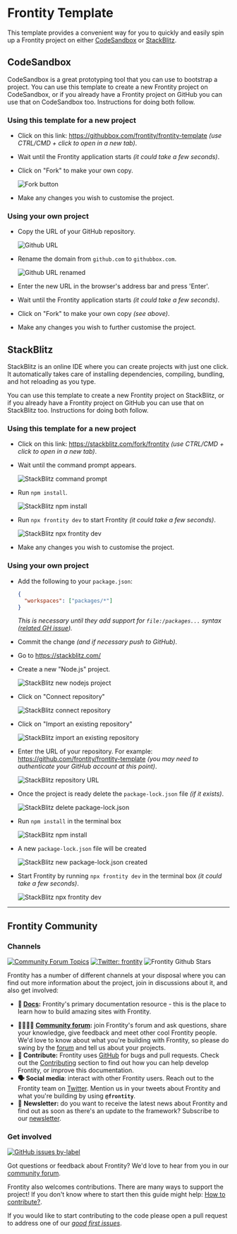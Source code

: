 # Frontity Template

This template provides a convenient way for you to quickly and easily spin up a Frontity project on either [CodeSandbox](https://codesandbox.io) or [StackBlitz](https://stackblitz.com/).

## CodeSandbox

CodeSandbox is a great prototyping tool that you can use to bootstrap a project. You can use this template to create a new Frontity project on CodeSandbox, or if you already have a Frontity project on GitHub you can use that on CodeSandbox too. Instructions for doing both follow.

### Using this template for a new project

- Click on this link: https://githubbox.com/frontity/frontity-template _(use CTRL/CMD + click to open in a new tab)_.
- Wait until the Frontity application starts _(it could take a few seconds)_.
- Click on "Fork" to make your own copy.

  ![Fork button](./readme-images/fork-button.png)

- Make any changes you wish to customise the project.

### Using your own project

- Copy the URL of your GitHub repository.

  ![Github URL](./readme-images/github-url.png)

- Rename the domain from `github.com` to `githubbox.com`.

  ![Github URL renamed](./readme-images/githubbox-url.png)

- Enter the new URL in the browser's address bar and press 'Enter'.
- Wait until the Frontity application starts _(it could take a few seconds)_.
- Click on "Fork" to make your own copy _(see above)_.
- Make any changes you wish to further customise the project.

## StackBlitz

StackBlitz is an online IDE where you can create projects with just one click. It automatically takes care of installing dependencies, compiling, bundling, and hot reloading as you type.

You can use this template to create a new Frontity project on StackBlitz, or if you already have a Frontity project on GitHub you can use that on StackBlitz too. Instructions for doing both follow.

### Using this template for a new project

- Click on this link: https://stackblitz.com/fork/frontity _(use CTRL/CMD + click to open in a new tab)_.
- Wait until the command prompt appears.

  ![StackBlitz command prompt](./readme-images/sb-command-prompt.png)

- Run `npm install`.

  ![StackBlitz npm install](./readme-images/sb-npm-install.png)

- Run `npx frontity dev` to start Frontity _(it could take a few seconds)_.

  ![StackBlitz npx frontity dev](./readme-images/sb-npx-frontity-dev.png)

- Make any changes you wish to customise the project.

### Using your own project

- Add the following to your `package.json`:

  ```json
  {
    "workspaces": ["packages/*"]
  }
  ```
  _This is necessary until they add support for `file:/packages...` syntax ([related GH issue](https://github.com/stackblitz/webcontainer-core/issues/107))._

- Commit the change _(and if necessary push to GitHub)_.
- Go to https://stackblitz.com/
- Create a new "Node.js" project.

  ![StackBlitz new nodejs project](./readme-images/sb-new-node-project.png)

- Click on "Connect repository"

  ![StackBlitz connect repository](./readme-images/sb-connect-repo.png)

- Click on "Import an existing repository"

  ![StackBlitz import an existing repository](./readme-images/sb-import-repo.png)

- Enter the URL of your repository. For example: https://github.com/frontity/frontity-template _(you may need to authenticate your GitHub account at this point)_.

  ![StackBlitz repository URL](./readme-images/sb-repo-url.png)

- Once the project is ready delete the `package-lock.json` file _(if it exists)_.

  ![StackBlitz delete package-lock.json](./readme-images/sb-delete-pkglock.png)

- Run `npm install` in the terminal box

  ![StackBlitz npm install](./readme-images/sb-npm-install2.png)

- A new `package-lock.json` file will be created

  ![StackBlitz new package-lock.json created](./readme-images/sb-pkglock-created.png)

- Start Frontity by running `npx frontity dev` in the terminal box  _(it could take a few seconds)_.

  ![StackBlitz npx frontity dev](./readme-images/sb-npx-frontity-dev2.png)

---

## Frontity Community

### Channels

[![Community Forum Topics](https://img.shields.io/discourse/topics?color=blue&label=community%20forum&server=https%3A%2F%2Fcommunity.frontity.org%2F)](https://community.frontity.org/) [![Twitter: frontity](https://img.shields.io/twitter/follow/frontity.svg?style=social)](https://twitter.com/frontity) ![Frontity Github Stars](https://img.shields.io/github/stars/frontity/frontity?style=social)

Frontity has a number of different channels at your disposal where you can find out more information about the project, join in discussions about it, and also get involved:

- **📖 [Docs](https://docs.frontity.org/):** Frontity's primary documentation resource - this is the place to learn how to build amazing sites with Frontity.

* **👨‍👩‍👧‍👦 [Community forum](https://community.frontity.org/):** join Frontity's forum and ask questions, share your knowledge, give feedback and meet other cool Frontity people. We'd love to know about what you're building with Frontity, so please do swing by the [forum](https://community.frontity.org/) and tell us about your projects.
* **🐞 Contribute:** Frontity uses [GitHub](https://github.com/frontity/frontity) for bugs and pull requests. Check out the [Contributing](https://github.com/frontity/frontity/blob/dev/CONTRIBUTING.md) section to find out how you can help develop Frontity, or improve this documentation.
* **🗣 Social media**: interact with other Frontity users. Reach out to the Frontity team on [Twitter](https://twitter.com/frontity). Mention us in your tweets about Frontity and what you're building by using **`@frontity`**.
* 💌 **Newsletter:** do you want to receive the latest news about Frontity and find out as soon as there's an update to the framework? Subscribe to our [newsletter](https://frontity.org/newsletter).

### Get involved

[![GitHub issues by-label](https://img.shields.io/github/issues/frontity/frontity/good%20first%20issue)](https://github.com/frontity/frontity/issues?q=is%3Aissue+is%3Aopen+label%3A%22good+first+issue%22)

Got questions or feedback about Frontity? We'd love to hear from you in our [community forum](https://community.frontity.org).

Frontity also welcomes contributions. There are many ways to support the project! If you don't know where to start then this guide might help: [How to contribute?](https://docs.frontity.org/contributing/how-to-contribute).

If you would like to start contributing to the code please open a pull request to address one of our [_good first issues_](https://github.com/frontity/frontity/issues?q=is%3Aissue+is%3Aopen+label%3A%22good+first+issue%22).
